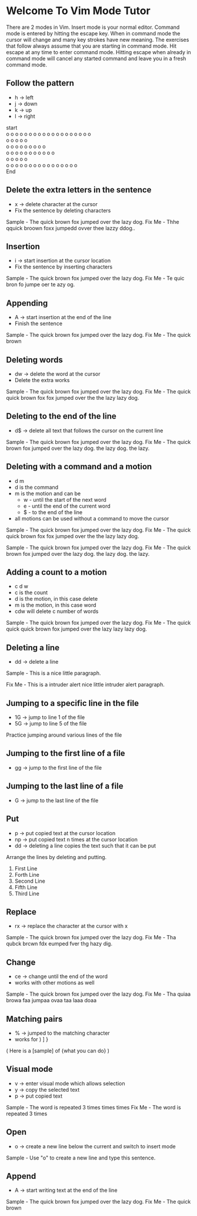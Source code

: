 # Welcome To Vim Mode Tutor
There are 2 modes in Vim.  Insert mode is your normal editor.  Command mode is
entered by hitting the escape key.  When in command mode the cursor will change
and many key strokes have new meaning.  The exercises that follow always assume
that you are starting in command mode.  Hit escape at any time to enter command
mode.  Hitting escape when already in command mode will cancel any started 
command and leave you in a fresh command mode.

## Follow the pattern
* h -> left
* j -> down
* k -> up
* l -> right

start                                                  
  o     o o o o o o o o o           o o o o o o o o o  
  o     o               o           o               o  
  o     o o o o o       o           o               o  
  o             o       o           o   o o o o o o o  
  o             o       o           o   o              
  o o o o o o o o       o o o o o o o   o              
                                       End

## Delete the extra letters in the sentence
* x -> delete character at the cursor
* Fix the sentence by deleting characters

Sample - The quick brown fox jumped over the lazy dog.
Fix Me - Thhe qquick broown foxx jumpedd ovver thee lazzy ddog..

## Insertion
* i -> start insertion at the cursor location
* Fix the sentence by inserting characters

Sample - The quick brown fox jumped over the lazy dog.
Fix Me - Te quic bron fo jumpe oer te azy og.

## Appending
* A -> start insertion at the end of the line
* Finish the sentence

Sample - The quick brown fox jumped over the lazy dog.
Fix Me - The quick brown

## Deleting words
* dw -> delete the word at the cursor
* Delete the extra works

Sample - The quick brown fox jumped over the lazy dog.
Fix Me - The quick quick brown fox fox jumped over the the lazy lazy dog.

## Deleting to the end of the line
* d$ -> delete all text that follows the cursor on the current line

Sample - The quick brown fox jumped over the lazy dog.
Fix Me - The quick brown fox jumped over the lazy dog. the lazy dog. the lazy.

## Deleting with a command and a motion
* d m
* d is the command
* m is the motion and can be
  * w - until the start of the next word
  * e - until the end of the current word
  * $ - to the end of the line
* all motions can be used without a command to move the cursor

Sample - The quick brown fox jumped over the lazy dog.
Fix Me - The quick quick brown fox fox jumped over the the lazy lazy dog.

Sample - The quick brown fox jumped over the lazy dog.
Fix Me - The quick brown fox jumped over the lazy dog. the lazy dog. the lazy.

## Adding a count to a motion
* c d w
* c is the count
* d is the motion, in this case delete
* m is the motion, in this case word
* cdw will delete c number of words

Sample - The quick brown fox jumped over the lazy dog.
Fix Me - The quick quick quick brown fox jumped over the lazy lazy lazy dog.

## Deleting a line
* dd -> delete a line

Sample - This is a 
         nice little
         paragraph.

Fix Me - This is a
         intruder alert
         nice little
         intruder alert
         paragraph.

## Jumping to a specific line in the file
* 1G -> jump to line 1 of the file
* 5G -> jump to line 5 of the file

Practice jumping around various lines of the file

## Jumping to the first line of a file
* gg -> jump to the first line of the file

## Jumping to the last line of a file
* G -> jump to the last line of the file 

## Put
* p -> put copied text at the cursor location
* np -> put copied text n times at the cursor location
* dd -> deleting a line copies the text such that it can be put

Arrange the lines by deleting and putting.

1) First Line
4) Forth Line
2) Second Line
5) Fifth Line
3) Third Line

## Replace
* rx -> replace the character at the cursor with x

Sample - The quick brown fox jumped over the lazy dog.
Fix Me - Tha qubck brcwn fdx eumped fver thg hazy dig.

## Change
* ce -> change until the end of the word
* works with other motions as well

Sample - The quick brown fox jumped over the lazy dog.
Fix Me - Tha quiaa browa faa jumpaa ovaa taa laaa doaa

## Matching pairs
* % -> jumped to the matching character
* works for ) ] }

( Here is a [sample] of {what you can do} )

## Visual mode
* v -> enter visual mode which allows selection
* y -> copy the selected text
* p -> put copied text

Sample - The word is repeated 3 times times times
Fix Me - The word is repeated 3 times

## Open
* o -> create a new line below the current and switch to insert mode

Sample - Use "o" to create a new line and type this sentence.

## Append
* A -> start writing text at the end of the line

Sample - The quick brown fox jumped over the lazy dog.
Fix Me - The quick brown